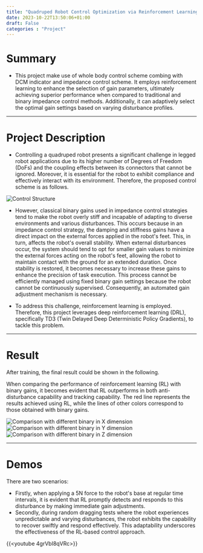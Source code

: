 ```yaml
---
title: "Quadruped Robot Control Optimization via Reinforcement Learning"
date: 2023-10-22T13:50:06+01:00
draft: False
categories : "Project"
---
```




# Summary
- This project make use of whole body control scheme combing with DCM indicator and impedance control scheme. It employs reinforcement learning to enhance the selection of gain parameters, ultimately achieving superior performance when compared to traditional and binary impedance control methods. Additionally, it can adaptively select the optimal gain settings based on varying disturbance profiles.

---
# Project Description
- Controlling a quadruped robot presents a significant challenge in legged robot applications due to its higher number of Degrees of Freedom (DoFs) and the coupling effects between its connectors that cannot be ignored. Moreover, it is essential for the robot to exhibit compliance and effectively interact with its environment. Therefore, the proposed control scheme is as follows.

![Control Structure](/control_structure.jpg)

- However, classical binary gains used in impedance control strategies tend to make the robot overly stiff and incapable of adapting to diverse environments and various disturbances. This occurs because in an impedance control strategy, the damping and stiffness gains have a direct impact on the external forces applied in the robot's feet. This, in turn, affects the robot's overall stability. When external disturbances occur, the system should tend to opt for smaller gain values to minimize the external forces acting on the robot's feet, allowing the robot to maintain contact with the ground for an extended duration. Once stability is restored, it becomes necessary to increase these gains to enhance the precision of task execution. This process cannot be efficiently managed using fixed binary gain settings because the robot cannot be continuously supervised. Consequently, an automated gain adjustment mechanism is necessary.

- To address this challenge, reinforcement learning is employed. Therefore, this project leverages deep reinforcement learning (DRL), specifically TD3 (Twin Delayed Deep Deterministic Policy Gradients), to tackle this problem.


---
# Result
After training, the final result could be shown in the following.

When comparing the performance of reinforcement learning (RL) with binary gains, it becomes evident that RL outperforms in both anti-disturbance capability and tracking capability. The red line represents the results achieved using RL, while the lines of other colors correspond to those obtained with binary gains. 

![Comparison with different binary in X dimension](/gain_comparison_x.png)
![Comparison with different binary in Y dimension](/gain_comparison_y.png)
![Comparison with different binary in Z dimension](/gain_comparison_z.png)

---

# Demos
There are two scenarios: 
- Firstly, when applying a 5N force to the robot's base at regular time intervals, it is evident that RL promptly detects and responds to this disturbance by making immediate gain adjustments.
- Secondly, during random dragging tests where the robot experiences unpredictable and varying disturbances, the robot exhibits the capability to recover swiftly and respond effectively. This adaptability underscores the effectiveness of the RL-based control approach.

{{<youtube 4grVbI8qVRc>}}

